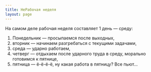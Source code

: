 ```yaml
---
title: НеРабочая неделя
layout: page 
---
```

На самом деле рабочая неделя составляет 1 день — среду:

  1. Понедельник — просыпаемся после выходных,
  2. вторник — начинаем разгребаться с текущими задачами,
  3. среда — ударно работаем,
  4. четверг — отдыхаем после ударного труда в среду, морально готовимся к пятнице,
  5. пятница — ё-ё-ё-ё, ну какая работа в пятницу? Все пьют…
